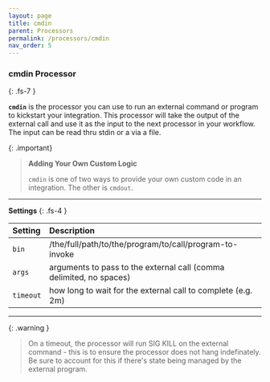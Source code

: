 ```yaml
---
layout: page
title: cmdin
parent: Processors
permalink: /processors/cmdin
nav_order: 5
---
```


### cmdin Processor
{: .fs-7 }

**`cmdin`** is the processor you can use to run an external command or program to kickstart your integration. This processor will take the output of the external call and use it as the input to the next processor in your workflow. The input can be read thru stdin or a via a file.

{: .important}
> **Adding Your Own Custom Logic**
>
> `cmdin` is one of two ways to provide your own custom code in an integration. The other is `cmdout`.

---

**Settings**
{: .fs-4 }


| **Setting**                   | **Description**           |
|:------------------------------|:--------------------------|
| `bin`                         | /the/full/path/to/the/program/to/call/program-to-invoke |
| `args`                        | arguments to pass to the external call (comma delimited, no spaces)|
| `timeout`                     | how long to wait for the external call to complete (e.g. 2m)|

---

{: .warning }
> On a timeout, the processor will run SIG KILL on the external command - this is to ensure the processor does not hang indefinately. Be sure to account for this if there's state being managed by the external program.